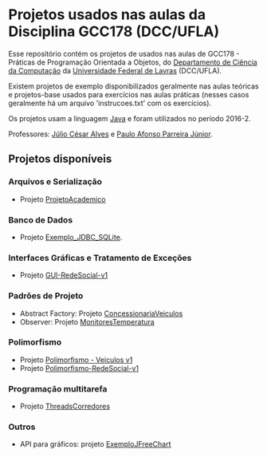 # Projetos usados nas aulas da Disciplina GCC178 (DCC/UFLA)

Esse repositório contém os projetos de usados nas aulas de GCC178 - Práticas de Programação Orientada a Objetos, do [Departamento de Ciência da Computação] da [Universidade Federal de Lavras] (DCC/UFLA).

Existem projetos de exemplo disponibilizados geralmente nas aulas teóricas e projetos-base usados para exercícios nas aulas práticas (nesses casos geralmente há um arquivo 'instrucoes.txt' com os exercícios).

Os projetos usam a linguagem [Java] e foram utilizados no período 2016-2.

Professores: [Júlio César Alves] e [Paulo Afonso Parreira Júnior].

[Departamento de Ciência da Computação]: http://www.dcc.ufla.br
[Universidade Federal de Lavras]: http://www.ufla.br
[Java]: https://www.java.com
[Júlio César Alves]: www.dcc.ufla.br/~jcalves
[Paulo Afonso Parreira Júnior]: http://www.dcc.ufla.br/?page_id=91

## Projetos disponíveis

### Arquivos e Serialização

* Projeto [ProjetoAcademico]

[ProjetoAcademico]: /ProjetoAcademico

### Banco de Dados

* Projeto [Exemplo_JDBC_SQLite].

[Exemplo_JDBC_SQLite]: /Exemplo_JDBC_SQLite

### Interfaces Gráficas e Tratamento de Exceções

* Projeto [GUI-RedeSocial-v1]

[GUI-RedeSocial-v1]: /GUI-RedeSocial-v1

### Padrões de Projeto

* Abstract Factory: Projeto [ConcessionariaVeiculos]
* Observer: Projeto [MonitoresTemperatura]

[ConcessionariaVeiculos]: /ConcessionariaVeiculos
[MonitoresTemperatura]: /MonitoresTemperatura

### Polimorfismo

* Projeto [Polimorfismo - Veiculos v1]
* Projeto [Polimorfismo-RedeSocial-v1]

[Polimorfismo - Veiculos v1]: /Polimorfismo%20-%20Veiculos%20v1
[Polimorfismo-RedeSocial-v1]: /Polimorfismo-RedeSocial-v1

### Programação multitarefa

* Projeto [ThreadsCorredores]

[ThreadsCorredores]: /ThreadsCorredores

### Outros

* API para gráficos: projeto [ExemploJFreeChart]

[ExemploJFreeChart]: /ExemploJFreeChart
